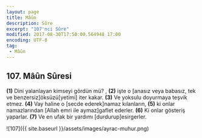 ```yaml
---
layout: page
title: Mâûn
description: Sûre
excerpt: "107'nci Sûre"
modified: 2017-08-30T17:50:00.564948 17:00
encoding: UTF-8
tag: 
 - Mâûn
---
```


## 107. Mâûn Sûresi

**(1)** Dini yalanlayan kimseyi gördün mü? , 
**(2)** işte o [anasız veya babasız, tek ve benzersiz]öksüzü[yetimi] iter kakar.
**(3)** Ve yoksulu doyurmaya teşvik etmez.
**(4)** Vay haline o [secde ederek]namaz kılanların,
**(5)** ki onlar namazlarından [Allah emri ile aymaz]gaflet ederler.
**(6)** Ki onlar gösteriş yaparlar.
**(7)** Ve en ufak bir yardımı [durdurup]esirgerler.

![107]({{ site.baseurl }}/assets/images/ayrac-muhur.png)
